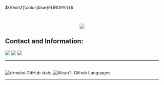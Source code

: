 ${\textsf{\color{blue}EUROPA!}}$ <br>


<br>
<p align="center"> 
   <img width:95%" src="https://m.media-amazon.com/images/I/515Afgv+INL._UF894,1000_QL80_.jpg"\> 

  
 

  
 ## Contact and Information: 

 <a href=https://t.me/drmatoi><img src="https://img.shields.io/badge/Telegram-drmatoi-blue?style=for-the-badge" /></a> 
 <img src="https://img.shields.io/badge/Age-18-brightgreen?style=for-the-badge" >  <a href=mailto:m4t01@proton.me><img src="https://img.shields.io/badge/gmail-m4t01@proton.me-purple?style=for-the-badge" /></a> 
 
 </p>    
  
  
 ---     
  


<br> ![drmatoi GitHub stats](https://github-readme-stats.vercel.app/api?username=drmatoi&show_icons=true&theme=midnight-purple) ![AliranTi Github Languages](https://github-readme-stats.vercel.app/api/top-langs?locale=en&layout=compact&theme=midnight-purple&hide_border=true&username=drmatoi&hide=jupyter%20notebook)  
 

  
 --- 
 
